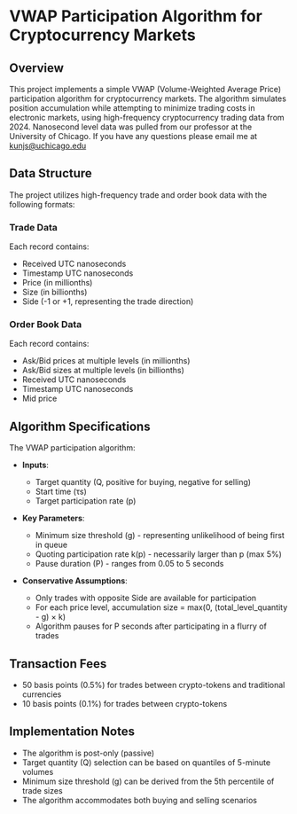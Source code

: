 # VWAP Participation Algorithm for Cryptocurrency Markets

## Overview
This project implements a simple VWAP (Volume-Weighted Average Price) participation algorithm for cryptocurrency markets. The algorithm simulates position accumulation while attempting to minimize trading costs in electronic markets, using high-frequency cryptocurrency trading data from 2024. Nanosecond level data was pulled from our professor at the University of Chicago. If you have any questions please email me at kunjs@uchicago.edu

## Data Structure
The project utilizes high-frequency trade and order book data with the following formats:

### Trade Data
Each record contains:
- Received UTC nanoseconds
- Timestamp UTC nanoseconds
- Price (in millionths)
- Size (in billionths)
- Side (-1 or +1, representing the trade direction)

### Order Book Data
Each record contains:
- Ask/Bid prices at multiple levels (in millionths)
- Ask/Bid sizes at multiple levels (in billionths)
- Received UTC nanoseconds
- Timestamp UTC nanoseconds
- Mid price

## Algorithm Specifications
The VWAP participation algorithm:

- **Inputs**: 
  - Target quantity (Q, positive for buying, negative for selling)
  - Start time (τs)
  - Target participation rate (p)

- **Key Parameters**:
  - Minimum size threshold (g) - representing unlikelihood of being first in queue
  - Quoting participation rate k(p) - necessarily larger than p (max 5%)
  - Pause duration (P) - ranges from 0.05 to 5 seconds

- **Conservative Assumptions**:
  - Only trades with opposite Side are available for participation
  - For each price level, accumulation size = max(0, (total_level_quantity - g) × k)
  - Algorithm pauses for P seconds after participating in a flurry of trades

## Transaction Fees
- 50 basis points (0.5%) for trades between crypto-tokens and traditional currencies
- 10 basis points (0.1%) for trades between crypto-tokens

## Implementation Notes
- The algorithm is post-only (passive)
- Target quantity (Q) selection can be based on quantiles of 5-minute volumes
- Minimum size threshold (g) can be derived from the 5th percentile of trade sizes
- The algorithm accommodates both buying and selling scenarios
